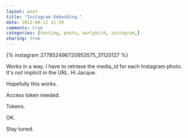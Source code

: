 ```yaml
---
layout: post
title: "Instagram Embedding."
date: 2012-09-11 11:59
comments: true
categories: [testing, photo, earlybird, instagram,]
sharing: true
---
```

{% instagram 277852496720953575_31120127 %} 

Works in a way. I have to retrieve the media_id for each Instagram photo. It's not implicit in the URL. Hi Jacque. 

Hopefully this works.

Access token needed.

Tokens.

OK.

Stay tuned.